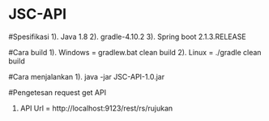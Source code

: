 # JSC-API

#Spesifikasi
1). Java 1.8
2). gradle-4.10.2
3). Spring boot 2.1.3.RELEASE

#Cara build
1). Windows = gradlew.bat clean build
2). Linux = ./gradle clean build

#Cara menjalankan
1). java -jar JSC-API-1.0.jar

#Pengetesan request get API
1) API Url = http://localhost:9123/rest/rs/rujukan
